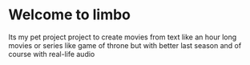 # Welcome to limbo
Its my pet project project to create movies from text like an hour long movies or series like game of throne but with better last season and of course with real-life audio
